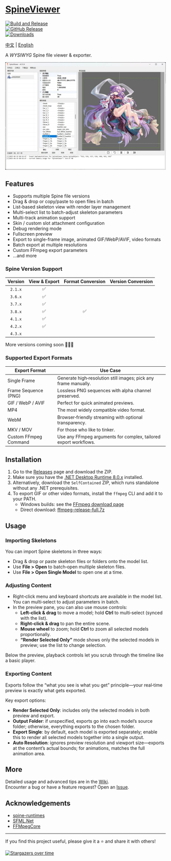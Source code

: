 # [SpineViewer](https://github.com/ww-rm/SpineViewer)

[![Build and Release](https://github.com/ww-rm/SpineViewer/actions/workflows/dotnet-desktop.yml/badge.svg)](https://github.com/ww-rm/SpineViewer/actions/workflows/dotnet-desktop.yml)  
[![GitHub Release](https://img.shields.io/github/v/release/ww-rm/SpineViewer?logo=github&logoColor=959da5&label=Release&labelColor=3f4850)](https://github.com/ww-rm/SpineViewer/releases)  
[![Downloads](https://img.shields.io/github/downloads/ww-rm/SpineViewer/total?logo=github&logoColor=959da5&label=Downloads&labelColor=3f4850)](https://github.com/ww-rm/SpineViewer/releases)

[中文](README.md) | [English](README.en.md)

A *WYSIWYG* Spine file viewer & exporter.

![previewer](img/preview.webp)

## Features

- Supports multiple Spine file versions  
- Drag & drop or copy/paste to open files in batch  
- List-based skeleton view with render layer management  
- Multi-select list to batch-adjust skeleton parameters  
- Multi-track animation support  
- Skin / custom slot attachment configuration  
- Debug rendering mode  
- Fullscreen preview  
- Export to single-frame image, animated GIF/WebP/AVIF, video formats  
- Batch export at multiple resolutions  
- Custom FFmpeg export parameters  
- …and more

### Spine Version Support

| Version  | View & Export | Format Conversion | Version Conversion |
| :------: | :-----------: | :---------------: | :----------------: |
| `2.1.x`  | ✅            |                   |                    |
| `3.6.x`  | ✅            |                   |                    |
| `3.7.x`  | ✅            |                   |                    |
| `3.8.x`  | ✅            | ✅                |                    |
| `4.1.x`  | ✅            |                   |                    |
| `4.2.x`  | ✅            |                   |                    |
| `4.3.x`  |               |                   |                    |

More versions coming soon 🚀🚀🚀

### Supported Export Formats

| Export Format         | Use Case                                                                                  |
| --------------------- | ----------------------------------------------------------------------------------------- |
| Single Frame          | Generate high‑resolution still images; pick any frame manually.                           |
| Frame Sequence (PNG)  | Lossless PNG sequences with alpha channel preserved.                                      |
| GIF / WebP / AVIF     | Perfect for quick animated previews.                                                      |
| MP4                   | The most widely compatible video format.                                                  |
| WebM                  | Browser‑friendly streaming with optional transparency.                                     |
| MKV / MOV             | For those who like to tinker.                                                             |
| Custom FFmpeg Command | Use any FFmpeg arguments for complex, tailored export workflows.                          |

## Installation

1. Go to the [Releases](https://github.com/ww-rm/SpineViewer/releases) page and download the ZIP.  
2. Make sure you have the [.NET Desktop Runtime 8.0.x](https://dotnet.microsoft.com/download/dotnet/8.0) installed.  
3. Alternatively, download the `SelfContained` ZIP, which runs standalone without any .NET prerequisites.  
4. To export GIF or other video formats, install the `ffmpeg` CLI and add it to your PATH.  
   - Windows builds: see the [FFmpeg download page](https://ffmpeg.org/download.html#build-windows)  
   - Direct download: [ffmpeg-release-full.7z](https://www.gyan.dev/ffmpeg/builds/ffmpeg-release-full.7z)

## Usage

### Importing Skeletons

You can import Spine skeletons in three ways:

- Drag & drop or paste skeleton files or folders onto the model list.  
- Use **File > Open** to batch‑open multiple skeleton files.  
- Use **File > Open Single Model** to open one at a time.

### Adjusting Content

- Right‑click menu and keyboard shortcuts are available in the model list. You can multi‑select to adjust parameters in batch.  
- In the preview pane, you can also use mouse controls:
  - **Left‑click & drag** to move a model; hold **Ctrl** to multi‑select (synced with the list).  
  - **Right‑click & drag** to pan the entire scene.  
  - **Mouse wheel** to zoom; hold **Ctrl** to zoom all selected models proportionally.  
  - **“Render Selected Only”** mode shows only the selected models in preview; use the list to change selection.

Below the preview, playback controls let you scrub through the timeline like a basic player.

### Exporting Content

Exports follow the “what you see is what you get” principle—your real‑time preview is exactly what gets exported.

Key export options:

- **Render Selected Only**: includes only the selected models in both preview and export.  
- **Output Folder**: if unspecified, exports go into each model’s source folder; otherwise, everything exports to the chosen folder.  
- **Export Single**: by default, each model is exported separately; enable this to render all selected models together into a single output.  
- **Auto Resolution**: ignores preview resolution and viewport size—exports at the content’s actual bounds; for animations, matches the full animation area.

## More

Detailed usage and advanced tips are in the [Wiki](https://github.com/ww-rm/SpineViewer/wiki).  
Encounter a bug or have a feature request? Open an [Issue](https://github.com/ww-rm/SpineViewer/issues).

## Acknowledgements

- [spine-runtimes](https://github.com/EsotericSoftware/spine-runtimes)  
- [SFML.Net](https://github.com/SFML/SFML.Net)  
- [FFMpegCore](https://github.com/rosenbjerg/FFMpegCore)

---

If you find this project useful, please give it a ⭐ and share it with others!  

[![Stargazers over time](https://starchart.cc/ww-rm/SpineViewer.svg?variant=adaptive)](https://starchart.cc/ww-rm/SpineViewer)
